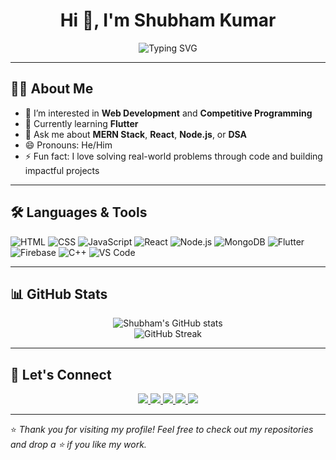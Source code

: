 <h1 align="center">Hi 👋, I'm Shubham Kumar</h1>

<p align="center">
  <img src="https://readme-typing-svg.demolab.com?font=Fira+Code&weight=500&size=24&pause=1000&center=true&vCenter=true&multiline=true&width=600&height=100&lines=Web+Dev+%7C+CP+Enthusiast+%7C+Flutter+Learner" alt="Typing SVG" />
</p>

---

## 👨‍💻 About Me

- 👀 I’m interested in **Web Development** and **Competitive Programming**
- 🌱 Currently learning **Flutter**
- 💬 Ask me about **MERN Stack**, **React**, **Node.js**, or **DSA**
- 😄 Pronouns: He/Him
- ⚡ Fun fact: I love solving real-world problems through code and building impactful projects

---

## 🛠️ Languages & Tools

![HTML](https://img.shields.io/badge/-HTML5-E34F26?style=flat&logo=html5&logoColor=white)
![CSS](https://img.shields.io/badge/-CSS3-1572B6?style=flat&logo=css3)
![JavaScript](https://img.shields.io/badge/-JavaScript-F7DF1E?style=flat&logo=javascript&logoColor=black)
![React](https://img.shields.io/badge/-React-20232A?style=flat&logo=react)
![Node.js](https://img.shields.io/badge/-Node.js-339933?style=flat&logo=node.js)
![MongoDB](https://img.shields.io/badge/-MongoDB-4EA94B?style=flat&logo=mongodb)
![Flutter](https://img.shields.io/badge/-Flutter-02569B?style=flat&logo=flutter)
![Firebase](https://img.shields.io/badge/-Firebase-FFCA28?style=flat&logo=firebase)
![C++](https://img.shields.io/badge/-C++-00599C?style=flat&logo=c%2b%2b)
![VS Code](https://img.shields.io/badge/-VS%20Code-007ACC?style=flat&logo=visual-studio-code)

---

## 📊 GitHub Stats

<p align="center">
  <img src="https://github-readme-stats.vercel.app/api?username=Shubhamkr585&show_icons=true&theme=radical" alt="Shubham's GitHub stats" />
  <br/>
  <img src="https://github-readme-streak-stats.herokuapp.com/?user=Shubhamkr585&theme=radical" alt="GitHub Streak" />
</p>

---

## 🤝 Let's Connect

<p align="center">
  <a href="https://www.linkedin.com/in/shubham-kumar-75181a280/" target="_blank">
    <img src="https://img.shields.io/badge/-LinkedIn-0077B5?style=flat&logo=linkedin&logoColor=white"/>
  </a>
  <a href="https://www.instagram.com/shubhamprd585/?__pwa=1" target="_blank">
    <img src="https://img.shields.io/badge/-Instagram-E4405F?style=flat&logo=instagram&logoColor=white"/>
  </a>
  <a href="https://leetcode.com/u/Shubhkr585/" target="_blank">
    <img src="https://img.shields.io/badge/-LeetCode-FFA116?style=flat&logo=leetcode&logoColor=black"/>
  </a>
  <a href="https://codeforces.com/profile/Shubh_wizard" target="_blank">
    <img src="https://img.shields.io/badge/-Codeforces-1F8ACB?style=flat&logo=codeforces&logoColor=white"/>
  </a>
  <a href="shubhamprd585@gmail.com">
    <img src="https://img.shields.io/badge/-Email-D14836?style=flat&logo=gmail&logoColor=white"/>
  </a>
</p>

---

⭐️ *Thank you for visiting my profile! Feel free to check out my repositories and drop a ⭐ if you like my work.*
